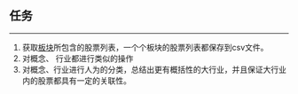 ## 任务
***
1. 获取<a href="https://www.ricequant.com/api/research/chn#research-API-sector">板块</a>所包含的股票列表，一个个板块的股票列表都保存到csv文件。
2. 对概念、 行业都进行类似的操作
3. 对概念、行业进行人为的分类，总结出更有概括性的大行业，并且保证大行业内的股票都具有一定的关联性。